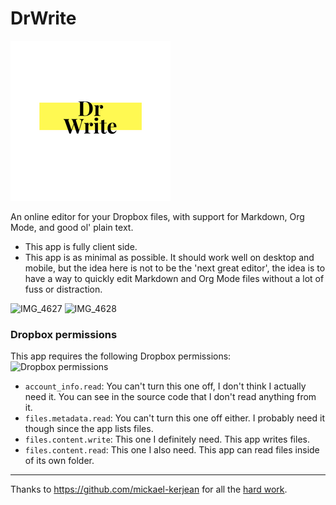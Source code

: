 # DrWrite

![DrWrite_logo](./DrWrite_logo.png)

An online editor for your Dropbox files, with support for Markdown, Org Mode, and good ol' plain text.

-   This app is fully client side.
-   This app is as minimal as possible. It should work well on desktop and mobile, but the idea here is not to be the 'next great editor', the idea is to have a way to quickly edit Markdown and Org Mode files without a lot of fuss or distraction.

![IMG_4627](https://user-images.githubusercontent.com/772937/117858525-d2411b80-b242-11eb-9190-a62467d0cd5e.jpg)
![IMG_4628](https://user-images.githubusercontent.com/772937/117858527-d2d9b200-b242-11eb-82ef-7307121cda3e.jpg)


### Dropbox permissions

This app requires the following Dropbox permissions:
![Dropbox permissions](https://user-images.githubusercontent.com/772937/119743722-5ac4dc00-be3f-11eb-9296-c76bedafa488.png)

- `account_info.read`: You can't turn this one off, I don't think I actually need it. You can see in the source code that I don't read anything from it.
- `files.metadata.read`: You can't turn this one off either. I probably need it though since the app lists files.
- `files.content.write`: This one I definitely need. This app writes files.
- `files.content.read`: This one I also need. This app can read files inside of its own folder.

---

Thanks to https://github.com/mickael-kerjean for all the [hard work](https://github.com/mickael-kerjean/nuage/blob/master/client/pages/viewerpage/editor/orgmode.js).

